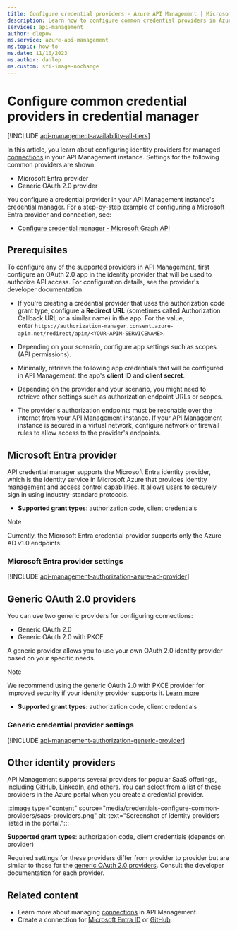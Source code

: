```yaml
---
title: Configure credential providers - Azure API Management | Microsoft Docs
description: Learn how to configure common credential providers in Azure API Management's credential manager. Example providers are Microsoft Entra and generic OAuth 2.0.  
services: api-management
author: dlepow
ms.service: azure-api-management
ms.topic: how-to
ms.date: 11/10/2023
ms.author: danlep
ms.custom: sfi-image-nochange
---
```


# Configure common credential providers in credential manager

[!INCLUDE [api-management-availability-all-tiers](../../includes/api-management-availability-all-tiers.md)]

In this article, you learn about configuring identity providers for managed [connections](credentials-overview.md) in your API Management instance. Settings for the following common providers are shown:

* Microsoft Entra provider
* Generic OAuth 2.0 provider

You configure a credential provider in your API Management instance's credential manager. For a step-by-step example of configuring a Microsoft Entra provider and connection, see:

* [Configure credential manager - Microsoft Graph API](authorizations-how-to-azure-ad.md)

## Prerequisites

To configure any of the supported providers in API Management, first configure an OAuth 2.0 app in the identity provider that will be used to authorize API access. For configuration details, see the provider's developer documentation.

* If you're creating a credential provider that uses the authorization code grant type, configure a **Redirect URL** (sometimes called Authorization Callback URL or a similar name) in the app. For the value, enter `https://authorization-manager.consent.azure-apim.net/redirect/apim/<YOUR-APIM-SERVICENAME>`.

* Depending on your scenario, configure app settings such as scopes (API permissions).
    
* Minimally, retrieve the following app credentials that will be configured in API Management: the app's **client ID** and **client secret**.

* Depending on the provider and your scenario, you might need to retrieve other settings such as authorization endpoint URLs or scopes.

* The provider's authorization endpoints must be reachable over the internet from your API Management instance. If your API Management instance is secured in a virtual network, configure network or firewall rules to allow access to the provider's endpoints.

## Microsoft Entra provider

API credential manager supports the Microsoft Entra identity provider, which is the identity service in Microsoft Azure that provides identity management and access control capabilities. It allows users to securely sign in using industry-standard protocols.

* **Supported grant types**: authorization code, client credentials

> [!NOTE]
>  Currently, the Microsoft Entra credential provider supports only the Azure AD v1.0 endpoints.
 

### Microsoft Entra provider settings
    
[!INCLUDE [api-management-authorization-azure-ad-provider](../../includes/api-management-authorization-azure-ad-provider.md)]


## Generic OAuth 2.0 providers

You can use two generic providers for configuring connections:

* Generic OAuth 2.0
* Generic OAuth 2.0 with PKCE 

A generic provider allows you to use your own OAuth 2.0 identity provider based on your specific needs. 

> [!NOTE]
> We recommend using the generic OAuth 2.0 with PKCE provider for improved security if your identity provider supports it. [Learn more](https://oauth.net/2/pkce/)

* **Supported grant types**: authorization code, client credentials

### Generic credential provider settings

[!INCLUDE [api-management-authorization-generic-provider](../../includes/api-management-authorization-generic-provider.md)]

## Other identity providers

API Management supports several providers for popular SaaS offerings, including GitHub, LinkedIn, and others. You can select from a list of these providers in the Azure portal when you create a credential provider.

:::image type="content" source="media/credentials-configure-common-providers/saas-providers.png" alt-text="Screenshot of identity providers listed in the portal.":::

**Supported grant types**: authorization code, client credentials (depends on provider)

Required settings for these providers differ from provider to provider but are similar to those for the [generic OAuth 2.0 providers](#generic-oauth-20-providers). Consult the developer documentation for each provider.

## Related content

* Learn more about managing [connections](credentials-overview.md) in API Management.
* Create a connection for [Microsoft Entra ID](credentials-how-to-azure-ad.md) or [GitHub](credentials-how-to-github.md).
